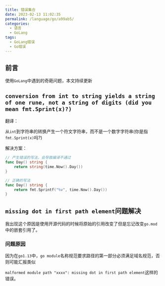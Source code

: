 ```yaml
---
title: 错误集合
date: 2023-02-13 11:02:35
permalink: /language/go/a99ab5/
categories:
  - 语言
  - GoLang
tags:
  - GoLang错误
  - Go错误
---
```


## 前言

使用`GoLang`中遇到的奇葩问题，本文持续更新

<!-- more -->

<InArticleAdsense
    data-ad-client="ca-pub-1725717718088510"
    data-ad-slot="7426219401">
</InArticleAdsense>

## `conversion from int to string yields a string of one rune, not a string of digits (did you mean fmt.Sprint(x)?)`

翻译：

从`int`到字符串的转换产生一个符文字符串，而不是一个数字字符串(你是指`fmt.Sprint(x)`吗?)

解决方案：

``` go
// 产生错误的写法，会导致编译不通过
func Day() string {
	return string(time.Now().Day())
}

// 正确的写法
func Day() string {
	return fmt.Sprintf("%v", time.Now().Day())
}
```

## `missing dot in first path element`问题解决

我出现这个原因是使用开源代码的时候将原始的引用改变了但是忘记改变`go.mod`中的嵌套引用了。

### 问题原因
因为在`go1.13`中，`go module`名称规范要求路径的第一部分必须满足域名规范，否则可能汇报类似

`malformed module path "xxxx": missing dot in first path element`这样的错误。

